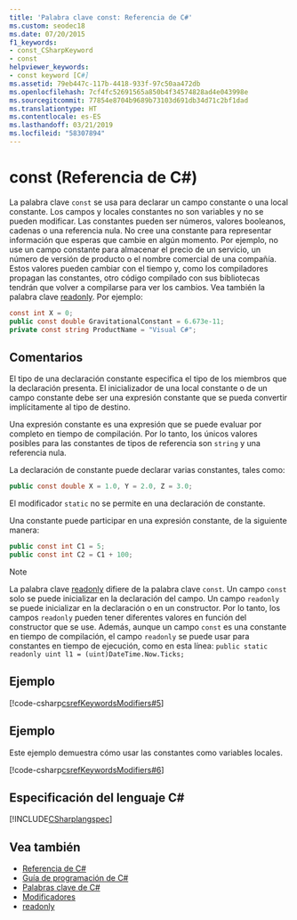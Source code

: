 ```yaml
---
title: 'Palabra clave const: Referencia de C#'
ms.custom: seodec18
ms.date: 07/20/2015
f1_keywords:
- const_CSharpKeyword
- const
helpviewer_keywords:
- const keyword [C#]
ms.assetid: 79eb447c-117b-4418-933f-97c50aa472db
ms.openlocfilehash: 7cf4fc52691565a850b4f34574828ad4e043998e
ms.sourcegitcommit: 77854e8704b9689b73103d691db34d71c2bf1dad
ms.translationtype: HT
ms.contentlocale: es-ES
ms.lasthandoff: 03/21/2019
ms.locfileid: "58307894"
---
```

# <a name="const-c-reference"></a>const (Referencia de C#)

La palabra clave `const` se usa para declarar un campo constante o una local constante. Los campos y locales constantes no son variables y no se pueden modificar. Las constantes pueden ser números, valores booleanos, cadenas o una referencia nula. No cree una constante para representar información que esperas que cambie en algún momento. Por ejemplo, no use un campo constante para almacenar el precio de un servicio, un número de versión de producto o el nombre comercial de una compañía. Estos valores pueden cambiar con el tiempo y, como los compiladores propagan las constantes, otro código compilado con sus bibliotecas tendrán que volver a compilarse para ver los cambios. Vea también la palabra clave [readonly](../../../csharp/language-reference/keywords/readonly.md). Por ejemplo:

```csharp
const int X = 0;
public const double GravitationalConstant = 6.673e-11;
private const string ProductName = "Visual C#";
```

## <a name="remarks"></a>Comentarios

El tipo de una declaración constante especifica el tipo de los miembros que la declaración presenta. El inicializador de una local constante o de un campo constante debe ser una expresión constante que se pueda convertir implícitamente al tipo de destino.

Una expresión constante es una expresión que se puede evaluar por completo en tiempo de compilación. Por lo tanto, los únicos valores posibles para las constantes de tipos de referencia son `string` y una referencia nula.

La declaración de constante puede declarar varias constantes, tales como:

```csharp
public const double X = 1.0, Y = 2.0, Z = 3.0;
```

El modificador `static` no se permite en una declaración de constante.

Una constante puede participar en una expresión constante, de la siguiente manera:

```csharp
public const int C1 = 5;
public const int C2 = C1 + 100;
```

> [!NOTE]
> La palabra clave [readonly](../../../csharp/language-reference/keywords/readonly.md) difiere de la palabra clave `const`. Un campo `const` solo se puede inicializar en la declaración del campo. Un campo `readonly` se puede inicializar en la declaración o en un constructor. Por lo tanto, los campos `readonly` pueden tener diferentes valores en función del constructor que se use. Además, aunque un campo `const` es una constante en tiempo de compilación, el campo `readonly` se puede usar para constantes en tiempo de ejecución, como en esta línea: `public static readonly uint l1 = (uint)DateTime.Now.Ticks;`

## <a name="example"></a>Ejemplo

[!code-csharp[csrefKeywordsModifiers#5](~/samples/snippets/csharp/VS_Snippets_VBCSharp/csrefKeywordsModifiers/CS/csrefKeywordsModifiers.cs#5)]

## <a name="example"></a>Ejemplo

Este ejemplo demuestra cómo usar las constantes como variables locales.

[!code-csharp[csrefKeywordsModifiers#6](~/samples/snippets/csharp/VS_Snippets_VBCSharp/csrefKeywordsModifiers/CS/csrefKeywordsModifiers.cs#6)]

## <a name="c-language-specification"></a>Especificación del lenguaje C#

[!INCLUDE[CSharplangspec](~/includes/csharplangspec-md.md)]

## <a name="see-also"></a>Vea también

- [Referencia de C#](../../../csharp/language-reference/index.md)
- [Guía de programación de C#](../../../csharp/programming-guide/index.md)
- [Palabras clave de C#](../../../csharp/language-reference/keywords/index.md)
- [Modificadores](../../../csharp/language-reference/keywords/modifiers.md)
- [readonly](../../../csharp/language-reference/keywords/readonly.md)
